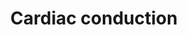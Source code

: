 ---
annotations:
- type: Pathway Ontology
  value: regulatory pathway
authors:
- ReactomeTeam
- Mkutmon
description: The normal sequence of contraction of atria and ventricles of the heart
  require activation of groups of cardiac cells. The mechanism must elicit rapid changes
  in heart rate and respond to changes in autonomic tone. The cardiac action potential
  controls these functions. Action potentials are generated by the movement of ions
  through transmembrane ion channels in cardiac cells. Like skeletal myocytes (and
  axons), in the resting state, a given cardiac myocyte has a negative membrane potential.
  In both muscle types, after a delay (the absolute refractory period), K+ channels
  reopen and the resulting flow of K+ out of the cell causes repolarisation. The voltage-gated
  Ca2+ channels on the cardiac sarcolemma membrane are generally triggered by an influx
  of Na+ during phase 0 of the action potential. Cardiac muscle cells are so tightly
  bound that when one of these cells is excited the action potential spreads to all
  of them. The standard model used to understand the cardiac action potential is the
  action potential of the ventricular myocyte (Park & Fishman 2011, Grant 2009).<br><br>The
  action potential has 5 phases (numbered 0-4). Phase 4 describes the membrane potential
  when a cell is not being stimulated. The normal resting potential in the ventricular
  myocardium is between -85 to -95 mV. The K+ gradient across the cell membrane is
  the key determinant in the normal resting potential. Phase 0 is the rapid depolarisation
  phase in which electrical stimulation of a cell opens the closed, fast Na+ channels,
  causing a large influx of Na+ creating a Na+ current (I<sub>Na+</sub>). This causes
  depolarisation of the cell. The slope of phase 0 represents the maximum rate of
  potential change and differs in contractile and pacemaker cells. Phase 1 is the
  inactivation of the fast Na+ channels. The transient net outward current causing
  the small downward deflection (the "notch" of the action potetial) is due to the
  movement of K+ and Cl- ions. In pacemaker cells, this phase is due to rapid K+ efflux
  and closure of L-type Ca2+ channels. Phase 2 is the plateau phase which is sustained
  by a balance of Ca2+ influx and K+ efflux. This phase sustains muscle contraction.
  Phase 3 of the action potential is where a concerted action of two outward delayed
  currents brings about repolarisation back down to the resting potential (Bartos
  et al. 2015).  View original pathway at [http://www.reactome.org/PathwayBrowser/#DIAGRAM=5576891
  Reactome].
last-edited: 2021-01-25
organisms:
- Homo sapiens
redirect_from:
- /index.php/Pathway:WP3810
- /instance/WP3810
schema-jsonld:
- '@context': https://schema.org/
  '@id': https://wikipathways.github.io/pathways/WP3810.html
  '@type': Dataset
  creator:
    '@type': Organization
    name: WikiPathways
  description: The normal sequence of contraction of atria and ventricles of the heart
    require activation of groups of cardiac cells. The mechanism must elicit rapid
    changes in heart rate and respond to changes in autonomic tone. The cardiac action
    potential controls these functions. Action potentials are generated by the movement
    of ions through transmembrane ion channels in cardiac cells. Like skeletal myocytes
    (and axons), in the resting state, a given cardiac myocyte has a negative membrane
    potential. In both muscle types, after a delay (the absolute refractory period),
    K+ channels reopen and the resulting flow of K+ out of the cell causes repolarisation.
    The voltage-gated Ca2+ channels on the cardiac sarcolemma membrane are generally
    triggered by an influx of Na+ during phase 0 of the action potential. Cardiac
    muscle cells are so tightly bound that when one of these cells is excited the
    action potential spreads to all of them. The standard model used to understand
    the cardiac action potential is the action potential of the ventricular myocyte
    (Park & Fishman 2011, Grant 2009).<br><br>The action potential has 5 phases (numbered
    0-4). Phase 4 describes the membrane potential when a cell is not being stimulated.
    The normal resting potential in the ventricular myocardium is between -85 to -95
    mV. The K+ gradient across the cell membrane is the key determinant in the normal
    resting potential. Phase 0 is the rapid depolarisation phase in which electrical
    stimulation of a cell opens the closed, fast Na+ channels, causing a large influx
    of Na+ creating a Na+ current (I<sub>Na+</sub>). This causes depolarisation of
    the cell. The slope of phase 0 represents the maximum rate of potential change
    and differs in contractile and pacemaker cells. Phase 1 is the inactivation of
    the fast Na+ channels. The transient net outward current causing the small downward
    deflection (the "notch" of the action potetial) is due to the movement of K+ and
    Cl- ions. In pacemaker cells, this phase is due to rapid K+ efflux and closure
    of L-type Ca2+ channels. Phase 2 is the plateau phase which is sustained by a
    balance of Ca2+ influx and K+ efflux. This phase sustains muscle contraction.
    Phase 3 of the action potential is where a concerted action of two outward delayed
    currents brings about repolarisation back down to the resting potential (Bartos
    et al. 2015).  View original pathway at [http://www.reactome.org/PathwayBrowser/#DIAGRAM=5576891
    Reactome].
  keywords:
  - KCND tetramer:KCNIP
  - 'TRPC1 '
  - 'KCNK13 '
  - 'KAT2B '
  - cardiac glycosides
  - 'SCN5A '
  - 'CACNG6 '
  - polymer:TRDN:junctin
  - CLIC2
  - 'SCN4A '
  - 'FXYD1 '
  - 'AHCYL1 '
  - 'KCNIP1 '
  - 'RYR3 '
  - 'ASPH '
  - 'KCNK9 '
  - NKX2-5:GATA4:HIPK1,2
  - 'NAD+ '
  - KCNJ11:ABCC9
  - 'p-T287-CAMK2B '
  - NPPC
  - 'RYR2 '
  - 'KCNE4 '
  - 'SCN4B '
  - tetramer:I(1,4,5)P3:4xCa2+
  - 'ATP2A1 '
  - SCNAs:SCNBs
  - 'KCND3 '
  - 'ATP1B3 '
  - RANGRF
  - NOS1
  - 'PLN '
  - FGF11-14
  - 'RYR1 '
  - 'KCNE2 '
  - KCNJ tetramer
  - 'KCNIP3 '
  - ATP1A:ATP1B:FXYD
  - TBX5:WWTR1:PCAF
  - 'KCNH2 '
  - 'p-T286-CAMK2A '
  - 'SCN1A '
  - 'FXYD6 '
  - 'KCNK2 '
  - 'CACNA2D2(19-1001) '
  - 'ATP1A1 '
  - STIM1:TRPC1
  - tetramer
  - 'CACNG4 '
  - 'KCNK6 '
  - 'KCNK7 '
  - 'DMPK '
  - NPPA(1-25)
  - 'KCNE3 '
  - NPPA(1-153)
  - 'ATP2B3 '
  - 'NPR1 '
  - 'SLC8A1 '
  - I(1,4,5)P3
  - 'KCND2 '
  - 'NOS1 '
  - ATP2B1-4
  - 'ATP1A2 '
  - 'ABCC9 '
  - LTCC multimer
  - PRKACA
  - SRI
  - 'FGF12 '
  - 'FXYD2 '
  - PLN pentamer
  - AHCYL1:NAD+:ITPR1:I(1,4,5)P3 tetramer
  - tetramer:CASQ
  - 'KCNK16 '
  - 'Ca2+ '
  - SLC8A1,2,3
  - 'SCN1B '
  - 'SCN2A '
  - 'SCN10A '
  - ATP2B4
  - 'ATP1B1 '
  - 'SCN8A '
  - 'ITPR3 '
  - RYR
  - 'FGF13 '
  - 'CALM1 '
  - 'KCNJ14 '
  - 'KCNJ12 '
  - KCNH2:KCNE
  - 'SCN11A '
  - CALM1
  - tetramer:FKBP1B
  - 'KCNQ1 '
  - CAMK2
  - ITPR:I(1,4,5)P3
  - 'STIM1 '
  - ATP
  - NPPA(124-151)
  - 'AKAP9 '
  - 'CASQ2 polymer '
  - 'ATP2A2 '
  - 'KCNJ2 '
  - CRAC channel
  - 'TRDN '
  - 'KCNIP2 '
  - 'ATP2A3 '
  - NPPA(56-123)
  - 'NPR2 '
  - 'KCNK15 '
  - 'FXYD7 '
  - CORIN(802-1042)
  - p-S16-PLN pentamer
  - 'TBX5 '
  - ATP2B4:NOS1
  - 'KCNE1L '
  - 'p-T287-CAMK2G '
  - 'CACNB1 '
  - 'CASQ1 polymer '
  - 'ATP1A3 '
  - 'FXYD4 '
  - IP3R
  - DMPK dimer
  - 'HIPK2 '
  - 'ITPR1 '
  - 'ATP2B4 '
  - NPPA(124-151):NPR1
  - 'ouabain '
  - 'SLC8A2 '
  - 'I(1,4,5)P3 '
  - 'ATP1B2 '
  - 'CACNB2 '
  - NPR2
  - 'SCN3B '
  - 'ITPR2 '
  - 'KCNE1 '
  - 'FKBP1B '
  - AKAP9:KCNQ1
  - 'SCN2B '
  - H+
  - NPPA(26-55)
  - 'CACNG8 '
  - ATP2A1-3
  - SLN
  - Pi
  - 'SCN7A '
  - 'SCN9A '
  - 'KCNK17 '
  - 'KCNK4 '
  - 'KCNJ11 '
  - 'GATA4 '
  - 'KCNJ4 '
  - tetramer:KCNE dimer
  - 'p-S16-PLN '
  - TNNI3
  - 'KCNK10 '
  - 'FGF11 '
  - 'ATP2B1 '
  - 'KCNK5 '
  - ADP
  - 'NPPC '
  - ATP1A:ATP1B:FXYD:cardiac glycosides
  - 'CACNG7 '
  - AHCYL1:NAD+
  - K+
  - 'CACNA1C '
  - Ca2+
  - 'KCNK1 '
  - 'ORAI1 '
  - 'HIPK1 '
  - Na+
  - 'NPPA(124-151) '
  - 'KCND1 '
  - 'ATP2B2 '
  - 'KCNK3 '
  - 'FGF14 '
  - heteromer:CALM:4xCa2+
  - 'NKX2-5 '
  - 'ORAI2 '
  - 'CACNA2D2(1002-1150) '
  - 'SCN3A '
  - 'WWTR1 '
  - NPR1 dimer
  - 'KCNIP4 '
  - NPR2:NPPC
  - 'KCNK12 '
  - 'KCNK18 '
  - NPPA gene
  - KCNK dimers
  - H2O
  - 'p-T287-CAMK2D '
  - 'FXYD3 '
  - p-S23,S24-TNNI3
  - 'ATP1A4 '
  - dimer
  - 'SLC8A3 '
  license: CC0
  name: Cardiac conduction
seo: CreativeWork
title: Cardiac conduction
wpid: WP3810
---